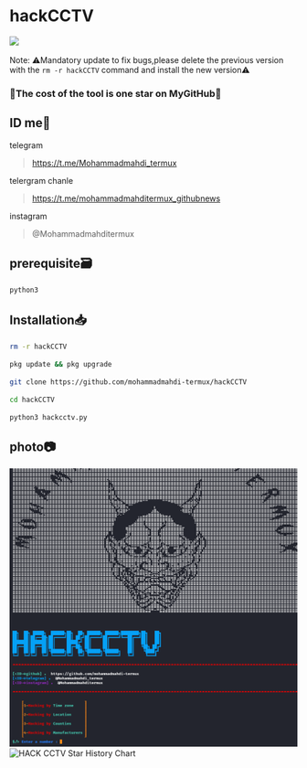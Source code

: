 # hackCCTV
<img src="https://media2.giphy.com/media/3o7TKwFnOjmqksgvlK/giphy.gif?cid=ecf05e47dy9w7o05d1ywjg7tcgr71g77fazjngvginr45oxb&ep=v1_gifs_related&rid=giphy.gif&ct=g" />

Note: ⚠️Mandatory update to fix bugs,please delete the previous version with the ```rm -r hackCCTV``` command and install the new version⚠️

### 🦭The cost of the tool is one star on MyGitHub🌟
## ID me📧

telegram
> https://t.me/Mohammadmahdi_termux

telergram chanle
> https://t.me/mohammadmahditermux_githubnews

instagram 
> @Mohammadmahditermux


## prerequisite🗃
```bash
python3
```
## Installation📥

```bash
rm -r hackCCTV
```

```bash
pkg update && pkg upgrade
```

```bash
git clone https://github.com/mohammadmahdi-termux/hackCCTV
```

```bash
cd hackCCTV
```

```bash
python3 hackcctv.py
```


## photo📷

<img src="p.png"/>
<picture>
  <source media="(prefers-color-scheme: dark)" srcset="https://api.star-history.com/svg?repos=mohammadmahdi-termux/hackCCTV&type=Date&theme=dark" />
  <source media="(prefers-color-scheme: light)" srcset="https://api.star-history.com/svg?repos=mohammadmahdi-termux/hackCCTV&type=Date" />
  <img alt="HACK CCTV Star History Chart" src="https://api.star-history.com/svg?repos=mohammadmahdi-termux/hackCCTV&type=Date" />
</picture>
